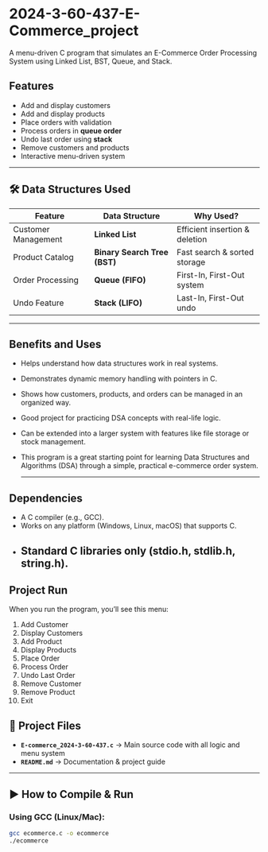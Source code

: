 # 2024-3-60-437-E-Commerce_project
A menu-driven C program that simulates an E-Commerce Order Processing System using Linked List, BST, Queue, and Stack.
##  Features
- Add and display customers  
- Add and display products  
- Place orders with validation  
- Process orders in **queue order**  
- Undo last order using **stack**  
- Remove customers and products  
- Interactive menu-driven system  

---

## 🛠️ Data Structures Used

| Feature            | Data Structure | Why Used? |
|---------------------|---------------|-----------|
| Customer Management | **Linked List** | Efficient insertion & deletion |
| Product Catalog     | **Binary Search Tree (BST)** | Fast search & sorted storage |
| Order Processing    | **Queue (FIFO)** | First-In, First-Out system |
| Undo Feature        | **Stack (LIFO)** | Last-In, First-Out undo |

---
## Benefits and Uses
- Helps understand how data structures work in real systems.
- Demonstrates dynamic memory handling with pointers in C.
- Shows how customers, products, and orders can be managed in an organized way.
- Good project for practicing DSA concepts with real-life logic.
- Can be extended into a larger system with features like file storage or stock management.
- This program is a great starting point for learning Data Structures and Algorithms (DSA) through a simple, practical e-commerce order system.

  ---
## Dependencies
- A C compiler (e.g., GCC).
- Works on any platform (Windows, Linux, macOS) that supports C.
- Standard C libraries only (stdio.h, stdlib.h, string.h).
  ---
## Project Run

When you run the program, you’ll see this menu:

1. Add Customer
2. Display Customers
3. Add Product
4. Display Products
5. Place Order
6. Process Order
7. Undo Last Order
8. Remove Customer
9. Remove Product
10. Exit


## 📂 Project Files
- **`E-commerce_2024-3-60-437.c`** → Main source code with all logic and menu system  
- **`README.md`** → Documentation & project guide  

---

## ▶️ How to Compile & Run
### Using GCC (Linux/Mac):
```bash
gcc ecommerce.c -o ecommerce
./ecommerce



